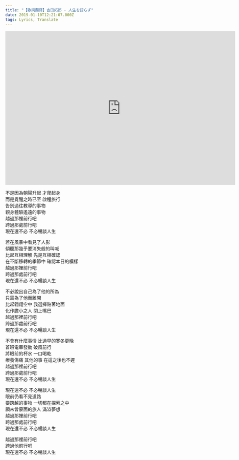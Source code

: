 ```yaml
---
title: "【歌詞翻譯】吉田拓郎 - 人生を語らず"
date: 2019-01-10T12:21:07.000Z
tags: Lyrics, Translate
---
```


<iframe width="720" height="480" src="https://www.youtube.com/embed/zJIdBFIBePM" frameborder="0" allow="accelerometer; autoplay; clipboard-write; encrypted-media; gyroscope; picture-in-picture" allowfullscreen></iframe>

不是因為朝陽升起 才爬起身
<br>而是覺醒之時已至 啟程旅行
<br>告別過往教導的事物
<br>親身體驗遙遠的事物
<br>越過那裡前行吧
<br>跨過那處前行吧
<br>現在還不必 不必暢談人生

若在風暴中看見了人影
<br>傾聽那幾乎要消失般的叫喊
<br>比起互相理解 先是互相確認
<br>在不斷移轉的季節中 確認本日的模樣
<br>越過那裡前行吧
<br>跨過那處前行吧
<br>現在還不必 不必暢談人生

不必說出自己為了他的所為
<br>只需為了他而離開
<br>比起翱翔空中 我選擇貼著地面
<br>化作膽小之人 閉上嘴巴
<br>越過那裡前行吧
<br>跨過那處前行吧
<br>現在還不必 不必暢談人生

不會有什麼事情 比過早的寒冬更晚
<br>首班電車發動 破風前行
<br>將眼前的杯水 一口喝乾
<br>療養傷痛 其他的事 在這之後也不遲
<br>越過那裡前行吧
<br>跨過那處前行吧
<br>現在還不必 不必暢談人生

現在還不必 不必暢談人生
<br>眼前仍看不見道路
<br>要跨越的事物 一切都在探索之中
<br>願未曾蒙面的旅人 滿溢夢想
<br>越過那裡前行吧
<br>跨過那處前行吧
<br>現在還不必 不必暢談人生

越過那裡前行吧
<br>跨過他前行吧
<br>現在還不必 不必暢談人生
